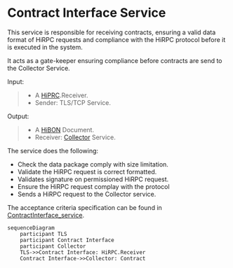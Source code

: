 # Contract Interface Service

This service is responsible for receiving contracts, ensuring a valid data format of HiRPC requests and compliance with the HiRPC protocol before it is executed in the system.

It acts as a gate-keeper ensuring compliance before contracts are send to the Collector Service.

Input:  
> - A [HiPRC](/documents/protocols/hibon/Hash_invariant_Remote_Procedure_Call.md).Receiver.
> - Sender: TLS/TCP Service.

Output:  
> - A [HiBON](/documents/protocols/hibon/Hash_invariant_Binary_Object_Notation.md) Document. 
> - Receiver: [Collector](/documents/architecture/Collector.md) Service.

The service does the following:

  - Check the data package comply with size limitation.
  - Validate the HiRPC request is correct formatted.
  - Validates signature on permissioned HiRPC request. 
  - Ensure the HiRPC request complay with the protocol
  - Sends a HiRPC request to the Collector service.

The acceptance criteria specification can be found in [ContractInterface_service](/bdd/tagion/testbench/services/ContractInterface_service.md).

```mermaid
sequenceDiagram
    participant TLS
    participant Contract Interface
    participant Collector
    TLS->>Contract Interface: HiRPC.Receiver
    Contract Interface->>Collector: Contract
```
